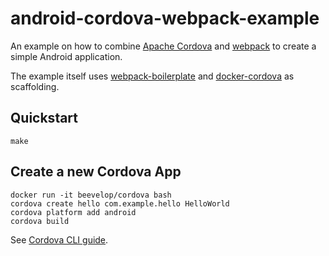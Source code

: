 # android-cordova-webpack-example

An example on how to combine [Apache Cordova][cordova] and [webpack][webpack] to
create a simple Android application.

The example itself uses [webpack-boilerplate][webpack-boilerplate] and
[docker-cordova][docker-cordova] as scaffolding.


## Quickstart

```
make
```


## Create a new Cordova App

```
docker run -it beevelop/cordova bash
cordova create hello com.example.hello HelloWorld
cordova platform add android
cordova build
```

See [Cordova CLI guide](https://cordova.apache.org/docs/en/11.x/guide/cli/).


[docker-cordova]: https://github.com/beevelop/docker-cordova
[cordova]: https://cordova.apache.org/
[webpack]: https://webpack.js.org/
[webpack-boilerplate]: https://github.com/taniarascia/webpack-boilerplate
